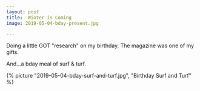 ```yaml
---
layout: post
title:  Winter is Coming
image: 2019-05-04-bday-present.jpg

---
```


Doing a little GOT "research" on my birthday. The magazine was one of my gifts.  
 

<!--more-->
  And...a bday meal of surf & turf. 
  
  {% picture "2019-05-04-bday-surf-and-turf.jpg", "Birthday Surf and Turf" %}
   
